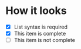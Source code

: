 # How it looks

- [x] List syntax is required
- [x] This item is complete
- [ ] This item is not complete
